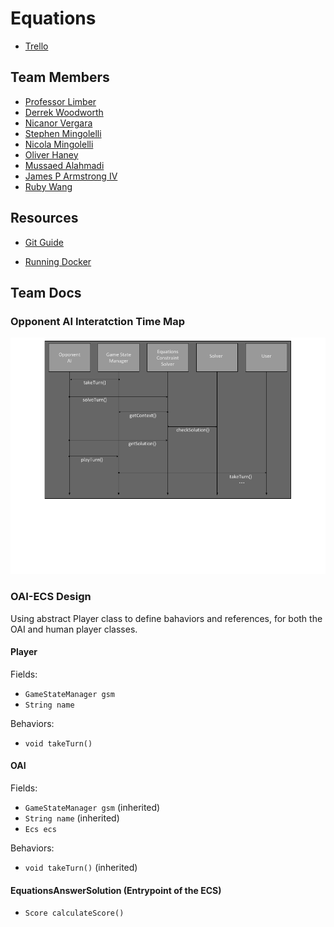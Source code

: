 # Equations

* [Trello](https://trello.com/b/NrDTWWid/equations)

## Team Members
* [Professor Limber](https://github.com/mlimber)
* [Derrek Woodworth](https://github.com/DerrekWoodworth)
* [Nicanor Vergara](https://gitbub.com/npvergara)
* [Stephen Mingolelli](https://github.com/smingolelli)
* [Nicola Mingolelli](https://github.com/nmingolelli)
* [Oliver Haney](https://github.com/haney-oliver)
* [Mussaed Alahmadi](https://github.com/mussaed)
* [James P Armstrong IV](https://github.com/PlanetaryTennis)
* [Ruby Wang](https://github.com/Rubyw123) 

## Resources
* [Git Guide](git-guide.md)

* [Running Docker](https://docs.docker.com/get-started/part2/)

## Team Docs

### Opponent AI Interatction Time Map
![oai-timemap](/readme-images/EquationsComputerOpponentInteractionTimeMap.png "Time Map")

### OAI-ECS Design 
Using abstract Player class to define bahaviors and references, for both the OAI and human player classes. 

#### Player
Fields: 
 - `GameStateManager gsm`
 - `String name`

Behaviors:
 - `void takeTurn()`

#### OAI
Fields:
 - `GameStateManager gsm` (inherited)
 - `String name` (inherited)
 - `Ecs ecs` 

Behaviors:
 - `void takeTurn()` (inherited)

#### EquationsAnswerSolution (Entrypoint of the ECS) 
 - `Score calculateScore()`

 
